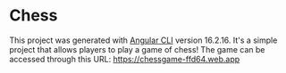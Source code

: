 # Chess

This project was generated with [Angular CLI](https://github.com/angular/angular-cli) version 16.2.16. It's a simple project that allows players to play a game of chess! The game can be accessed through this URL: https://chessgame-ffd64.web.app
